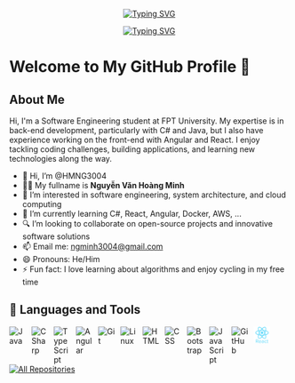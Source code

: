 <p align="center">
<a href="https://git.io/typing-svg"><img src="https://readme-typing-svg.demolab.com?font=Fira+Code&weight=500&size=22&duration=1&pause=1000&color=14B728FF&center=true&vCenter=true&width=435&height=20&lines=Hoang+Minh+Nguyen" alt="Typing SVG" /></a>
</p>
<p align="center">
<a href="https://git.io/typing-svg"><img src="https://readme-typing-svg.demolab.com?font=Fira+Code&weight=500&size=22&pause=1000&color=14B728FF&center=true&vCenter=true&width=800&lines=Software+Engineering+Student+at+FPT+University;Fullstack+Web+Developer" alt="Typing SVG" /></a>
</p>

# Welcome to My GitHub Profile 👋

## About Me
Hi, I'm a Software Engineering student at FPT University. My expertise is in back-end development, particularly with C# and Java, but I also have experience working on the front-end with Angular and React. I enjoy tackling coding challenges, building applications, and learning new technologies along the way.
- 👋 Hi, I’m @HMNG3004
- 👨‍🎓 My fullname is **Nguyễn Văn Hoàng Minh**
- 👀 I’m interested in software engineering, system architecture, and cloud computing
- 🌱 I’m currently learning C#, React, Angular, Docker, AWS, ...
- 🔍 I’m looking to collaborate on open-source projects and innovative software solutions
- 📫 Email me: [ngminh3004@gmail.com](mailto:ngminh3004@gmail.com)
- 😄 Pronouns: He/Him
- ⚡ Fun fact: I love learning about algorithms and enjoy cycling in my free time

## 🧰 Languages and Tools
<img align="left" alt="Java" width="30px" style="padding-right:10px;" src="https://cdn.jsdelivr.net/gh/devicons/devicon/icons/java/java-original.svg"/>
<img align="left" alt="CSharp" width="30px" style="padding-right:10px;" src="https://cdn.jsdelivr.net/gh/devicons/devicon/icons/csharp/csharp-original.svg" />
<img align="left" alt="TypeScript" width="30px" style="padding-right:10px;" src="https://cdn.jsdelivr.net/gh/devicons/devicon/icons/typescript/typescript-plain.svg" />
<img align="left" alt="Angular" width="30px" style="padding-right:10px;" src="https://cdn.jsdelivr.net/gh/devicons/devicon/icons/angularjs/angularjs-plain.svg" />
<img align="left" alt="Git" width="30px" style="padding-right:10px;" src="https://cdn.jsdelivr.net/gh/devicons/devicon/icons/git/git-original.svg" />
<img align="left" alt="Linux" width="30px" style="padding-right:10px;" src="https://cdn.jsdelivr.net/gh/devicons/devicon/icons/linux/linux-original.svg" />
<img align="left" alt="HTML" width="30px" style="padding-right:10px;" src="https://cdn.jsdelivr.net/gh/devicons/devicon/icons/html5/html5-plain.svg" />
<img align="left" alt="CSS" width="30px" style="padding-right:10px;" src="https://cdn.jsdelivr.net/gh/devicons/devicon/icons/css3/css3-plain.svg" />
<img align="left" alt="Bootstrap" width="30px" style="padding-right:10px;" src="https://cdn.jsdelivr.net/gh/devicons/devicon/icons/bootstrap/bootstrap-original-wordmark.svg" />
<img align="left" alt="JavaScript" width="30px" style="padding-right:10px;" src="https://cdn.jsdelivr.net/gh/devicons/devicon/icons/javascript/javascript-plain.svg" />
<img align="left" alt="GitHub" width="30px" style="padding-right:10px;" src="https://cdn.jsdelivr.net/gh/devicons/devicon/icons/github/github-original.svg" />
<img align="left" alt="ReactJs" width="30px" style="padding-right:10px;" src="https://github.com/devicons/devicon/blob/v2.16.0/icons/react/react-original-wordmark.svg" />

<br>
<br>
<a href="https://github.com/HMNG3004?tab=repositories"><img alt="All Repositories" title="All Repositories" src="https://custom-icon-badges.demolab.com/badge/-Click%20Here%20For%20All%20My%20Repos-1F222E?style=for-the-badge&logoColor=white&logo=repo"/></a>
<!---
HMNG3004/HMNG3004 is a ✨ special ✨ repository because its `README.md` (this file) appears on your GitHub profile.
You can click the Preview link to take a look at your changes.
--->
